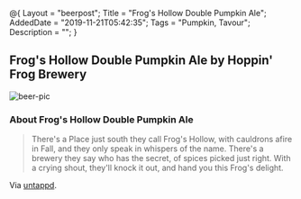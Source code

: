 @{
 Layout = "beerpost";
 Title = "Frog's Hollow Double Pumpkin Ale";
 AddedDate = "2019-11-21T05:42:35";
 Tags = "Pumpkin, Tavour";
 Description = "";
 }
 

## Frog's Hollow Double Pumpkin Ale by Hoppin' Frog Brewery

![beer-pic]

### About Frog's Hollow Double Pumpkin Ale

> There's a Place just south they call Frog's Hollow, with cauldrons afire in Fall, and they only speak in whispers of the name. There's a brewery they say who has the secret, of spices picked just right. With a crying shout, they'll knock it out, and hand you this Frog's delight.

Via [untappd][untappd-url].

[untappd-url]: <https://untappd.com//b/hoppin-frog-brewery-frog-s-hollow-double-pumpkin-ale/447132>
[beer-pic]: https://jasonpowley.com/assets/img/2019-11-21-frogs-hollow-double-pumpkin-ale.jpeg "Frog's Hollow Double Pumpkin Ale by Hoppin' Frog Brewery"
